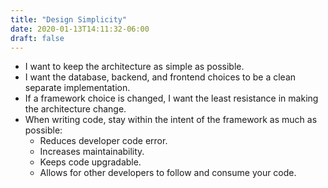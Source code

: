 ```yaml
---
title: "Design Simplicity"
date: 2020-01-13T14:11:32-06:00
draft: false
---
```


* I want to keep the architecture as simple as possible.
* I want the database, backend, and frontend choices to be a clean separate implementation.
* If a framework choice is changed, I want the least resistance in making the architecture change.
* When writing code, stay within the intent of the framework as much as possible:
  * Reduces developer code error.
  * Increases maintainability.
  * Keeps code upgradable.
  * Allows for other developers to follow and consume your code.
